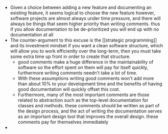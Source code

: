 - Given a choice between adding a new feature and documenting an existing feature, it seems logical to choose the new feature however, software projects are almost always under time pressure, and there will always be things that seem higher priority than writing comments. thus if you allow documentation to be de-prioritized you will end up with no documentation at all
- The counter-argument to this excuse is the [[strategic programming]] and its investment mindset if you want a clean software structure, which will allow you to work efficiently over the long-term, then you must take some extra time up front in order to create that structure.
	- good comments make a huge difference in the maintainability of software so the effort spent on them will pay for itself quickly, furthermore writing comments needn't take a lot of time.
	- With these assumptions writing good comments won't add more than about 10% to your development time and the benefits of having good documentation will quickly offset this cost.
	- Furthermore, many of the most important comments are those related to abstraction such as the top-level documentation for classes and methods. these comments should be written as part of the design process, and the act of writing the documentation serves as an important design tool that improves the overall design. these comments pay for themselves immediately
-
